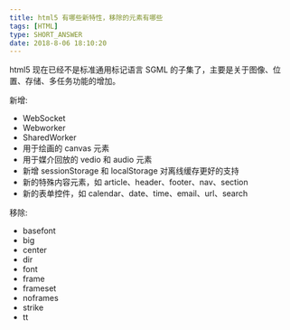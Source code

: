 ```yaml
---
title: html5 有哪些新特性，移除的元素有哪些
tags: [HTML]
type: SHORT_ANSWER
date: 2018-8-06 18:10:20
---
```


html5 现在已经不是标准通用标记语言 SGML 的子集了，主要是关于图像、位置、存储、多任务功能的增加。

新增:

- WebSocket
- Webworker
- SharedWorker
- 用于绘画的 canvas 元素
- 用于媒介回放的 vedio 和 audio 元素
- 新增 sessionStorage 和 localStorage 对离线缓存更好的支持
- 新的特殊内容元素，如 article、header、footer、nav、section
- 新的表单控件，如 calendar、date、time、email、url、search

移除:

- basefont
- big
- center
- dir
- font
- frame
- frameset
- noframes
- strike
- tt

